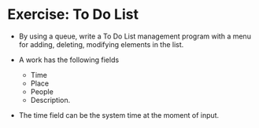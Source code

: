 # Exercise: To Do List

* By using a queue, write a To Do List 
management program with a menu for 
adding, deleting, modifying elements in 
the list.

* A work has the following fields
    * Time
    * Place
    * People
    * Description.

* The time field can be the system time at 
the moment of input.
